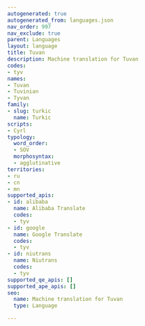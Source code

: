 ```yaml
---
autogenerated: true
autogenerated_from: languages.json
nav_order: 997
nav_exclude: true
parent: Languages
layout: language
title: Tuvan
description: Machine translation for Tuvan
codes:
- tyv
names:
- Tuvan
- Tuvinian
- Tyvan
family:
- slug: turkic
  name: Turkic
scripts:
- Cyrl
typology:
  word_order:
  - SOV
  morphosyntax:
  - agglutinative
territories:
- ru
- cn
- mn
supported_apis:
- id: alibaba
  name: Alibaba Translate
  codes:
  - tyv
- id: google
  name: Google Translate
  codes:
  - tyv
- id: niutrans
  name: Niutrans
  codes:
  - tyv
supported_qe_apis: []
supported_ape_apis: []
seo:
  name: Machine translation for Tuvan
  type: Language

---
```


